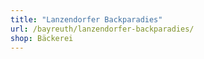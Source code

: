 ```yaml
---
title: "Lanzendorfer Backparadies"
url: /bayreuth/lanzendorfer-backparadies/
shop: Bäckerei
---
```

